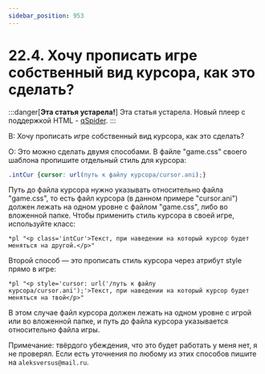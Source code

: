 ```yaml
---
sidebar_position: 953
---
```


# 22.4. Хочу прописать игре собственный вид курсора, как это сделать?
<!-- [:faq_22_04] -->

:::danger[**Эта статья устарела!**]
Эта статья устарела. Новый плеер с поддержкой HTML - [qSpider](04_qspider_0004.md).
:::

В: Хочу прописать игре собственный вид курсора, как это сделать?

О:
Это можно сделать двумя способами. В файле "game.css" своего шаблона пропишите отдельный стиль для курсора:

```css
.intCur {cursor: url(путь к файлу курсора/cursor.ani);}
```
Путь до файла курсора нужно указывать относительно файла "game.css", то есть файл курсора (в данном примере "cursor.ani") должен лежать на одном уровне с файлом "game.css", либо во вложенной папке. Чтобы применить стиль курсора в своей игре, используйте класс:
```qsp
*pl "<p class='intCur'>Текст, при наведении на который курсор будет меняться на другой.</p>"
```
Второй способ — это прописать стиль курсора через атрибут style прямо в игре:
```qsp
*pl "<p style='cursor: url('/путь к файлу курсора/cursor.ani');'>Текст, при наведении на который курсор будет меняться на твой</p>"
```
В этом случае файл курсора должен лежать на одном уровне с игрой или во вложенной папке, и путь до файла курсора указывается относительно файла игры.

Примечание: твёрдого убеждения, что это будет работать у меня нет, я не проверял. Если есть уточнения по любому из этих способов пишите на `aleksversus@mail.ru`.
